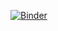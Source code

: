 [![Binder](https://mybinder.org/badge_logo.svg)](https://mybinder.org/v2/gh/lewagon/spotify-tracks/master)

